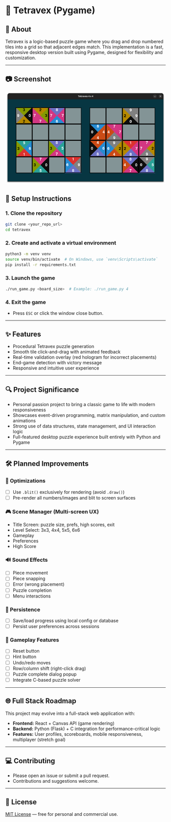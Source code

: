 # 🧩 Tetravex (Pygame)

## 📌 About

Tetravex is a logic-based puzzle game where you drag and drop numbered tiles into a grid so that adjacent edges match. This implementation is a fast, responsive desktop version built using Pygame, designed for flexibility and customization.

---
## 📷 Screenshot
![Tetravex Screenshot](src/assets/screenshot.png)

## 🚀 Setup Instructions

### 1. Clone the repository

```bash
git clone <your_repo_url>
cd tetravex
```

### 2. Create and activate a virtual environment

```bash
python3 -m venv venv
source venv/bin/activate  # On Windows, use `venv\Scripts\activate`
pip install -r requirements.txt
```

### 3. Launch the game

```bash
./run_game.py <board_size>  # Example: ./run_game.py 4
```

### 4. Exit the game

* Press `ESC` or click the window close button.

---

## ✨ Features

* Procedural Tetravex puzzle generation
* Smooth tile click-and-drag with animated feedback
* Real-time validation overlay (red hologram for incorrect placements)
* End-game detection with victory message
* Responsive and intuitive user experience

---

## 🔍 Project Significance

* Personal passion project to bring a classic game to life with modern responsiveness
* Showcases event-driven programming, matrix manipulation, and custom animations
* Strong use of data structures, state management, and UI interaction logic
* Full-featured desktop puzzle experience built entirely with Python and Pygame

---

## 🛠 Planned Improvements

### 🎯 Optimizations

* [ ] Use `.blit()` exclusively for rendering (avoid `.draw()`)
* [ ] Pre-render all numbers/images and blit to screen surfaces

### 🎮 Scene Manager (Multi-screen UX)

* Title Screen: puzzle size, prefs, high scores, exit
* Level Select: 3x3, 4x4, 5x5, 6x6
* Gameplay
* Preferences
* High Score

### 🔊 Sound Effects

* [ ] Piece movement
* [ ] Piece snapping
* [ ] Error (wrong placement)
* [ ] Puzzle completion
* [ ] Menu interactions

### 💾 Persistence

* [ ] Save/load progress using local config or database
* [ ] Persist user preferences across sessions

### 🧠 Gameplay Features

* [ ] Reset button
* [ ] Hint button
* [ ] Undo/redo moves
* [ ] Row/column shift (right-click drag)
* [ ] Puzzle complete dialog popup
* [ ] Integrate C-based puzzle solver

---

## 🌐 Full Stack Roadmap

This project may evolve into a full-stack web application with:

* **Frontend:** React + Canvas API (game rendering)
* **Backend:** Python (Flask) + C integration for performance-critical logic
* **Features:** User profiles, scoreboards, mobile responsiveness, multiplayer (stretch goal)

---

## 💻 Contributing

- Please open an issue or submit a pull request. 
- Contributions and suggestions welcome.

---

## 📄 License

[MIT License](./LICENSE) — free for personal and commercial use.

